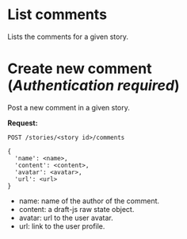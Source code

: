 # List comments

 Lists the comments for a given story. 
 
# Create new comment (*Authentication required*)
 
 Post a new comment in a given story.  
 
 **Request:**
 
 ```
 POST /stories/<story id>/comments 
  
 {
   'name': <name>,
   'content': <content>,
   'avatar': <avatar>,
   'url': <url>
 }
 ```

 - name: name of the author of the comment.
 - content: a draft-js raw state object.
 - avatar: url to the user avatar.
 - url: link to the user profile.
 